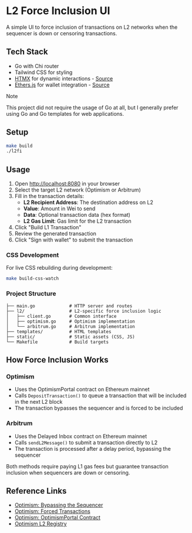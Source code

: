 # L2 Force Inclusion UI

A simple UI to force inclusion of transactions on L2 networks when the sequencer is down or censoring transactions.

## Tech Stack

- Go with Chi router
- Tailwind CSS for styling
- [HTMX](https://htmx.org) for dynamic interactions - [Source](https://unpkg.com/htmx.org@2.0.4/dist/htmx.min.js)
- [Ethers.js](https://docs.ethers.io) for wallet integration - [Source](https://cdnjs.cloudflare.com/ajax/libs/ethers/6.13.5/ethers.umd.min.js)

> [!note]
> This project did not require the usage of Go at all, but I generally prefer
> using Go and Go templates for web applications.

## Setup

```bash
make build
./l2fi
```

## Usage

1. Open <http://localhost:8080> in your browser
2. Select the target L2 network (Optimism or Arbitrum)
3. Fill in the transaction details:
   - **L2 Recipient Address**: The destination address on L2
   - **Value**: Amount in Wei to send
   - **Data**: Optional transaction data (hex format)
   - **L2 Gas Limit**: Gas limit for the L2 transaction
4. Click "Build L1 Transaction"
5. Review the generated transaction
6. Click "Sign with wallet" to submit the transaction

### CSS Development

For live CSS rebuilding during development:

```bash
make build-css-watch
```

### Project Structure

```
├── main.go             # HTTP server and routes
├── l2/                 # L2-specific force inclusion logic
│   ├── client.go       # Common interface
│   ├── optimism.go     # Optimism implementation
│   └── arbitrum.go     # Arbitrum implementation
├── templates/          # HTML templates
├── static/             # Static assets (CSS, JS)
└── Makefile            # Build targets
```

## How Force Inclusion Works

### Optimism

- Uses the OptimismPortal contract on Ethereum mainnet
- Calls `DepositTransaction()` to queue a transaction that will be included in the next L2 block
- The transaction bypasses the sequencer and is forced to be included

### Arbitrum  

- Uses the Delayed Inbox contract on Ethereum mainnet
- Calls `sendL2Message()` to submit a transaction directly to L2
- The transaction is processed after a delay period, bypassing the sequencer

Both methods require paying L1 gas fees but guarantee transaction inclusion when sequencers are down or censoring.

## Reference Links

- [Optimism: Bypassing the Sequencer](https://docs.optimism.io/stack/rollup/outages#bypassing-the-sequencer)
- [Optimism: Forced Transactions](https://docs.optimism.io/stack/transactions/forced-transaction)
- [Optimism: OptimismPortal Contract](https://github.com/ethereum-optimism/optimism/blob/111f3f3a3a2881899662e53e0f1b2f845b188a38/packages/contracts-bedrock/src/L1/OptimismPortal.sol#L209)
- [Optimism L2 Registry](https://github.com/ethereum-optimism/superchain-registry/tree/main/superchain/configs)
